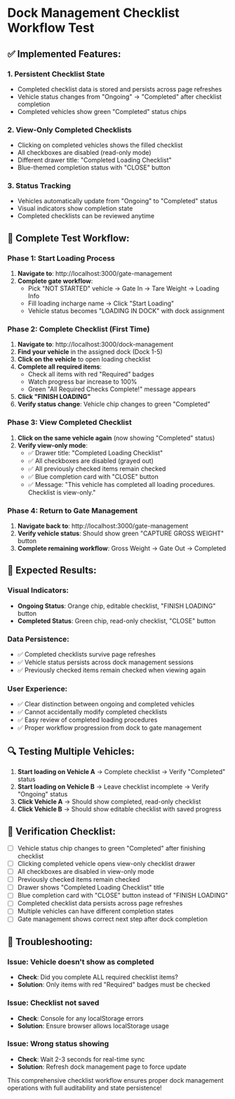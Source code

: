 # Dock Management Checklist Workflow Test

## ✅ **Implemented Features:**

### 1. **Persistent Checklist State**
- Completed checklist data is stored and persists across page refreshes
- Vehicle status changes from "Ongoing" → "Completed" after checklist completion
- Completed vehicles show green "Completed" status chips

### 2. **View-Only Completed Checklists**
- Clicking on completed vehicles shows the filled checklist
- All checkboxes are disabled (read-only mode)
- Different drawer title: "Completed Loading Checklist"
- Blue-themed completion status with "CLOSE" button

### 3. **Status Tracking**
- Vehicles automatically update from "Ongoing" to "Completed" status
- Visual indicators show completion state
- Completed checklists can be reviewed anytime

## 🚀 **Complete Test Workflow:**

### Phase 1: Start Loading Process
1. **Navigate to**: http://localhost:3000/gate-management
2. **Complete gate workflow**:
   - Pick "NOT STARTED" vehicle → Gate In → Tare Weight → Loading Info
   - Fill loading incharge name → Click "Start Loading"
   - Vehicle status becomes "LOADING IN DOCK" with dock assignment

### Phase 2: Complete Checklist (First Time)
1. **Navigate to**: http://localhost:3000/dock-management
2. **Find your vehicle** in the assigned dock (Dock 1-5)
3. **Click on the vehicle** to open loading checklist
4. **Complete all required items**:
   - Check all items with red "Required" badges
   - Watch progress bar increase to 100%
   - Green "All Required Checks Complete!" message appears
5. **Click "FINISH LOADING"**
6. **Verify status change**: Vehicle chip changes to green "Completed"

### Phase 3: View Completed Checklist
1. **Click on the same vehicle again** (now showing "Completed" status)
2. **Verify view-only mode**:
   - ✅ Drawer title: "Completed Loading Checklist"
   - ✅ All checkboxes are disabled (grayed out)
   - ✅ All previously checked items remain checked
   - ✅ Blue completion card with "CLOSE" button
   - ✅ Message: "This vehicle has completed all loading procedures. Checklist is view-only."

### Phase 4: Return to Gate Management
1. **Navigate back to**: http://localhost:3000/gate-management
2. **Verify vehicle status**: Should show green "CAPTURE GROSS WEIGHT" button
3. **Complete remaining workflow**: Gross Weight → Gate Out → Completed

## 🎯 **Expected Results:**

### Visual Indicators:
- **Ongoing Status**: Orange chip, editable checklist, "FINISH LOADING" button
- **Completed Status**: Green chip, read-only checklist, "CLOSE" button

### Data Persistence:
- ✅ Completed checklists survive page refreshes
- ✅ Vehicle status persists across dock management sessions
- ✅ Previously checked items remain checked when viewing again

### User Experience:
- ✅ Clear distinction between ongoing and completed vehicles
- ✅ Cannot accidentally modify completed checklists
- ✅ Easy review of completed loading procedures
- ✅ Proper workflow progression from dock to gate management

## 🔍 **Testing Multiple Vehicles:**

1. **Start loading on Vehicle A** → Complete checklist → Verify "Completed" status
2. **Start loading on Vehicle B** → Leave checklist incomplete → Verify "Ongoing" status
3. **Click Vehicle A** → Should show completed, read-only checklist
4. **Click Vehicle B** → Should show editable checklist with saved progress

## 📱 **Verification Checklist:**

- [ ] Vehicle status chip changes to green "Completed" after finishing checklist
- [ ] Clicking completed vehicle opens view-only checklist drawer
- [ ] All checkboxes are disabled in view-only mode
- [ ] Previously checked items remain checked
- [ ] Drawer shows "Completed Loading Checklist" title
- [ ] Blue completion card with "CLOSE" button instead of "FINISH LOADING"
- [ ] Completed checklist data persists across page refreshes
- [ ] Multiple vehicles can have different completion states
- [ ] Gate management shows correct next step after dock completion

## 🚨 **Troubleshooting:**

### Issue: Vehicle doesn't show as completed
- **Check**: Did you complete ALL required checklist items?
- **Solution**: Only items with red "Required" badges must be checked

### Issue: Checklist not saved
- **Check**: Console for any localStorage errors
- **Solution**: Ensure browser allows localStorage usage

### Issue: Wrong status showing
- **Check**: Wait 2-3 seconds for real-time sync
- **Solution**: Refresh dock management page to force update

This comprehensive checklist workflow ensures proper dock management operations with full auditability and state persistence!
